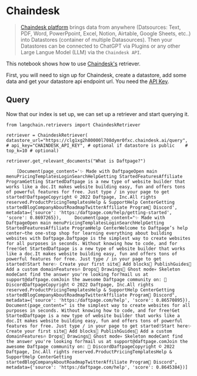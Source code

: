 Chaindesk
=========

> [Chaindesk platform](https://docs.chaindesk.ai/introduction) brings data from anywhere (Datsources: Text, PDF, Word, PowerPpoint, Excel, Notion, Airtable, Google Sheets, etc..) into Datastores (container of multiple Datasources). Then your Datastores can be connected to ChatGPT via Plugins or any other Large Langue Model (LLM) via the `Chaindesk API`.

This notebook shows how to use [Chaindesk's](https://www.chaindesk.ai/) retriever.

First, you will need to sign up for Chaindesk, create a datastore, add some data and get your datastore api endpoint url. You need the [API Key](https://docs.chaindesk.ai/api-reference/authentication).

Query[​](#query "Direct link to Query")
---------------------------------------

Now that our index is set up, we can set up a retriever and start querying it.

    from langchain.retrievers import ChaindeskRetriever

    retriever = ChaindeskRetriever(    datastore_url="https://clg1xg2h80000l708dymr0fxc.chaindesk.ai/query",    # api_key="CHAINDESK_API_KEY", # optional if datastore is public    # top_k=10 # optional)

    retriever.get_relevant_documents("What is Daftpage?")

        [Document(page_content='✨ Made with DaftpageOpen main menuPricingTemplatesLoginSearchHelpGetting StartedFeaturesAffiliate ProgramGetting StartedDaftpage is a new type of website builder that works like a doc.It makes website building easy, fun and offers tons of powerful features for free. Just type / in your page to get started!DaftpageCopyright © 2022 Daftpage, Inc.All rights reserved.ProductPricingTemplatesHelp & SupportHelp CenterGetting startedBlogCompanyAboutRoadmapTwitterAffiliate Program👾 Discord', metadata={'source': 'https:/daftpage.com/help/getting-started', 'score': 0.8697265}),     Document(page_content="✨ Made with DaftpageOpen main menuPricingTemplatesLoginSearchHelpGetting StartedFeaturesAffiliate ProgramHelp CenterWelcome to Daftpage’s help center—the one-stop shop for learning everything about building websites with Daftpage.Daftpage is the simplest way to create websites for all purposes in seconds. Without knowing how to code, and for free!Get StartedDaftpage is a new type of website builder that works like a doc.It makes website building easy, fun and offers tons of powerful features for free. Just type / in your page to get started!Start here✨ Create your first site🧱 Add blocks🚀 PublishGuides🔖 Add a custom domainFeatures🔥 Drops🎨 Drawings👻 Ghost mode💀 Skeleton modeCant find the answer you're looking for?mail us at support@daftpage.comJoin the awesome Daftpage community on: 👾 DiscordDaftpageCopyright © 2022 Daftpage, Inc.All rights reserved.ProductPricingTemplatesHelp & SupportHelp CenterGetting startedBlogCompanyAboutRoadmapTwitterAffiliate Program👾 Discord", metadata={'source': 'https:/daftpage.com/help', 'score': 0.86570895}),     Document(page_content=" is the simplest way to create websites for all purposes in seconds. Without knowing how to code, and for free!Get StartedDaftpage is a new type of website builder that works like a doc.It makes website building easy, fun and offers tons of powerful features for free. Just type / in your page to get started!Start here✨ Create your first site🧱 Add blocks🚀 PublishGuides🔖 Add a custom domainFeatures🔥 Drops🎨 Drawings👻 Ghost mode💀 Skeleton modeCant find the answer you're looking for?mail us at support@daftpage.comJoin the awesome Daftpage community on: 👾 DiscordDaftpageCopyright © 2022 Daftpage, Inc.All rights reserved.ProductPricingTemplatesHelp & SupportHelp CenterGetting startedBlogCompanyAboutRoadmapTwitterAffiliate Program👾 Discord", metadata={'source': 'https:/daftpage.com/help', 'score': 0.8645384})]